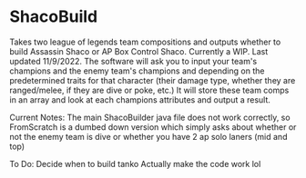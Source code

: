 # ShacoBuild
Takes two league of legends team compositions and outputs whether to build Assassin Shaco or AP Box Control Shaco.
Currently a WIP. Last updated 11/9/2022.
The software will ask you to input your team's champions and the enemy team's champions and depending on the predetermined traits for that character (their damage type,
whether they are ranged/melee, if they are dive or poke, etc.)
It will store these team comps in an array and look at each champions attributes and output a result. 

Current Notes: The main ShacoBuilder java file does not work correctly, so FromScratch is a dumbed down version which simply asks about whether or not the enemy team is dive or whether you have 2 ap solo laners (mid and top)

To Do:
Decide when to build tanko
Actually make the code work lol
